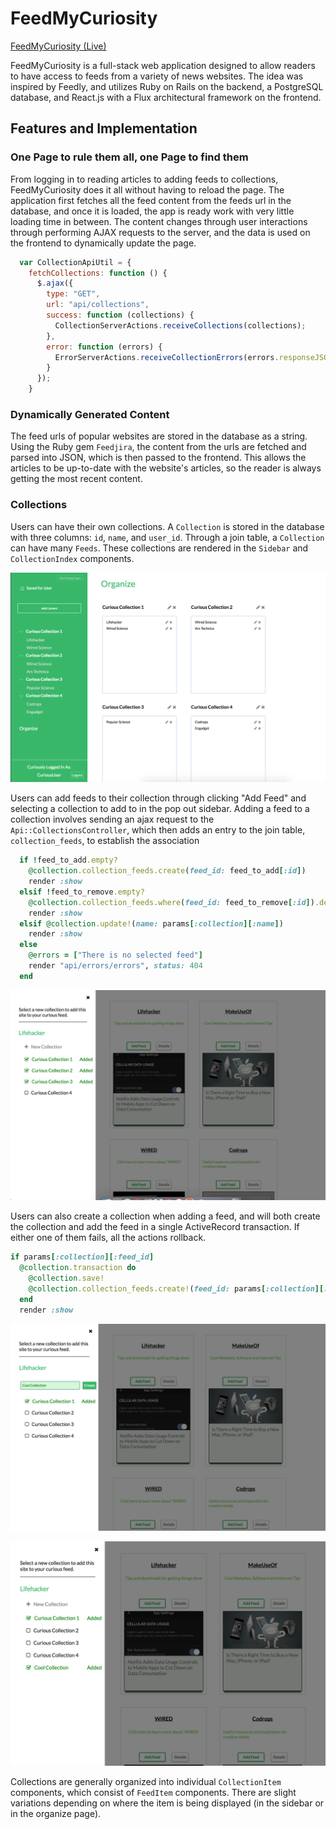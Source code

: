 # FeedMyCuriosity

[FeedMyCuriosity (Live)][heroku]

[heroku]: http://www.feedmycuriosity.site/
[feedly]: https://feedly.com/i/welcome

FeedMyCuriosity is a full-stack web application designed to allow readers to have access to feeds from a variety of news websites. The idea was inspired by Feedly, and utilizes Ruby on Rails on the backend, a PostgreSQL database, and React.js with a Flux architectural framework on the frontend.

## Features and Implementation

### One Page to rule them all, one Page to find them

From logging in to reading articles to adding feeds to collections, FeedMyCuriosity does it all without having to reload the page. The application first fetches all the feed content from the feeds url in the database, and once it is loaded, the app is ready work with very little loading time in between. The content changes through user interactions through performing AJAX requests to the server, and the data is used on the frontend to dynamically update the page.

```javascript
  var CollectionApiUtil = {
    fetchCollections: function () {
      $.ajax({
        type: "GET",
        url: "api/collections",
        success: function (collections) {
          CollectionServerActions.receiveCollections(collections);
        },
        error: function (errors) {
          ErrorServerActions.receiveCollectionErrors(errors.responseJSON);
        }
      });
    }
```

### Dynamically Generated Content
  The feed urls of popular websites are stored in the database as a string. Using the Ruby gem `Feedjira`, the content from the urls are fetched and parsed into JSON, which is then passed to the frontend. This allows the articles to be up-to-date with the website's articles, so the reader is always getting the most recent content.

### Collections
  Users can have their own collections. A `Collection` is stored in the database with three columns: `id`, `name`, and `user_id`. Through a join table, a `Collection` can have many `Feeds`. These collections are rendered in the `Sidebar` and `CollectionIndex` components.

  ![image of collection index][collection-index]

  Users can add feeds to their collection through clicking "Add Feed" and selecting a collection to add to in the pop out sidebar. Adding a feed to a collection involves sending an ajax request to the `Api::CollectionsController`, which then adds an entry to the join table, `collection_feeds`, to establish the association

  ```ruby
    if !feed_to_add.empty?
      @collection.collection_feeds.create(feed_id: feed_to_add[:id])
      render :show
    elsif !feed_to_remove.empty?
      @collection.collection_feeds.where(feed_id: feed_to_remove[:id]).destroy_all
      render :show
    elsif @collection.update!(name: params[:collection][:name])
      render :show
    else
      @errors = ["There is no selected feed"]
      render "api/errors/errors", status: 404
    end
  ```

  ![image of add feed to collection][add-feed-sidebar]

  Users can also create a collection when adding a feed, and will both create the collection and add the feed in a single ActiveRecord transaction. If either one of them fails, all the actions rollback.

  ```ruby
  if params[:collection][:feed_id]
    @collection.transaction do
      @collection.save!
      @collection.collection_feeds.create!(feed_id: params[:collection][:feed_id])
    end
    render :show
  ```

  ![image of create collection sidebar][create-collection]

  ![image of create collection sidebar][create-collection-added]

  Collections are generally organized into individual `CollectionItem` components, which consist of `FeedItem` components. There are slight variations depending on where the item is being displayed (in the sidebar or in the organize page).


  [collection-index]: ./docs/screen-shots/SidebarCollectionIndex.png

  [add-feed-sidebar]: ./docs/screen-shots/AddFeedSidebar.png

  [create-collection]: ./docs/screen-shots/CreateCollection.png

  [create-collection-added]: ./docs/screen-shots/CreateCollectionAdded.png

